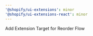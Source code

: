 ```yaml
---
'@shopify/ui-extensions': minor
'@shopify/ui-extensions-react': minor
---
```


Add Extension Target for Reorder Flow
